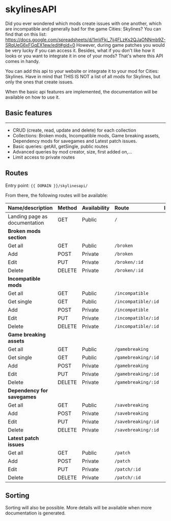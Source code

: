 # skylinesAPI

Did you ever wondered which mods create issues with one another, which are incompatible and generally bad for the game Cities: Skylines? You can find that on this list: https://docs.google.com/spreadsheets/d/1mVFkj_7ij4FLzKs2QJaONNmb9Z-SRqUeG6xFGqEX1ew/edit#gid=0 However, during game patches you would be very lucky if you can access it. Besides, what if you don't like how it looks or you want to integrate it in one of your mods? That's where this API comes in handy.

You can add this api to your website or integrate it to your mod for Cities: Skylines. Have in mind that THIS IS NOT a list of all mods for Skylines, but only the ones that create issues.

When the basic api features are implemented, the documentation will be available on how to use it.

## Basic features
---
- CRUD (create, read, update and delete) for each collection
- Collections: Broken mods, Incompatible mods, Game breaking assets, Dependency mods for savegames and Latest patch issues.
- Basic queries: getAll, getSingle, public routes
- Advanced queries by mod creator, size, first added on,...
- Limit access to private routes
## Routes

Entry point: ` {{ DOMAIN }}/skylinesapi/ `

From there, the following routes will be available:


| Name/description | Method | Availability | Route | Implemented | Tested |
|      :--         |  :--- |     :---    | :---  |    :---:    | :---:  |
| Landing page as documentation|  GET | Public | `/` |   ☑   | ☒ |
| **Broken mods section** |
| Get all      | GET | Public | `/broken` |   ☑   | ☒ |
| Add          | POST| Private | `/broken` |   ☑   | ☒ |
| Edit         | PUT | Private | `/broken/:id` |   ☑   | ☒ |
| Delete       | DELETE | Private | `/broken/:id` |   ☑   | ☒ |
| **Incompatible mods** |
| Get all      | GET | Public | `/incompatible` |   ☒   | ☒ |
| Get single   | GET | Public | `/incompatible/:id` |   ☒   | ☒ |
| Add          | POST| Private | `/incompatible` |   ☒   | ☒ |
| Edit         | PUT | Private | `/incompatible/:id` |   ☒   | ☒ |
| Delete       | DELETE | Private | `/incompatible/:id` |   ☒   | ☒ |
| **Game breaking assets** |
| Get all      | GET | Public | `/gamebreaking` |   ☒   | ☒ |
| Get single   | GET | Public | `/gamebreaking/:id` |   ☒   | ☒ |
| Add          | POST| Private | `/gamebreaking` |   ☒   | ☒ |
| Edit         | PUT | Private | `/gamebreaking/:id` |   ☒   | ☒ |
| Delete       | DELETE | Private | `/gamebreaking/:id` |   ☒   | ☒ |
| **Dependency for savegames** |
| Get all      | GET | Public | `/savebreaking` |   ☒   | ☒ |
| Add          | POST| Private | `/savebreaking` |   ☒   | ☒ |
| Edit         | PUT | Private | `/savebreaking/:id` |   ☒   | ☒ |
| Delete       | DELETE | Private | `/savebreaking/:id` |   ☒   | ☒ |
| **Latest patch issues** |
| Get all      | GET | Public |     `/patch` |   ☒   | ☒ |
| Add          | POST| Private |    `/patch` |   ☒   | ☒ |
| Edit         | PUT | Private |    `/patch/:id` |   ☒   | ☒ |
| Delete       | DELETE | Private | `/patch/:id` |   ☒   | ☒ |

## Sorting

Sorting will also be possible. More details will be available when more documentation is generated.